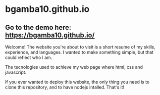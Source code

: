 # bgamba10.github.io

## Go to the demo here: https://bgamba10.github.io/

Welcome! The website you're about to visit is a short resume of my skills, experience, and languages. I wanted to make something simple, but that could reflect who I am.

The tecnologies used to achieve my web page where html, css and javascript.

If you ever wanted to deploy this website, the only thing you need is to clone this repository, and to have nodejs intalled. That's it!
